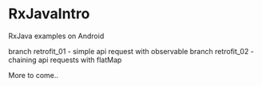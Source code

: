 # RxJavaIntro
RxJava examples on Android

branch retrofit_01 - simple api request with observable
branch retrofit_02 - chaining api requests with flatMap

More to come..
